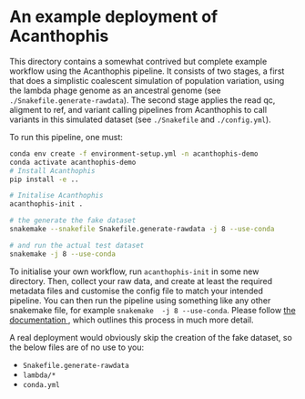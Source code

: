 # An example deployment of Acanthophis


This directory contains a somewhat contrived but complete example workflow
using the Acanthophis pipeline. It consists of two stages, a first that does a
simplistic coalescent simulation of population variation, using the lambda
phage genome as an ancestral genome (see `./Snakefile.generate-rawdata`). The
second stage applies the read qc, aligment to ref, and variant calling
pipelines from Acanthophis to call variants in this simulated dataset (see
`./Snakefile` and `./config.yml`). 


To run this pipeline, one must:

```bash
conda env create -f environment-setup.yml -n acanthophis-demo
conda activate acanthophis-demo
# Install Acanthophis
pip install -e ..

# Initalise Acanthophis
acanthophis-init .

# the generate the fake dataset
snakemake --snakefile Snakefile.generate-rawdata -j 8 --use-conda

# and run the actual test dataset
snakemake -j 8 --use-conda
```


To initialise your own workflow, run `acanthophis-init` in some new directory.
Then, collect your raw data, and create at least the required metadata files
and customise the config file to match your intended pipeline. You can then run
the pipeline using something like any other snakemake file, for example
`snakemake  -j 8 --use-conda`. Please follow [the documentation
](../documentation.md), which outlines this process in much more detail.


A real deployment would obviously skip the creation of the fake dataset, so the
below files are of no use to you:

- `Snakefile.generate-rawdata`
- `lambda/*`
- `conda.yml`
